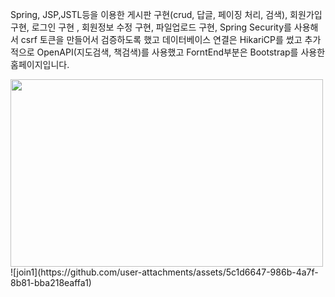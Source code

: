 Spring, JSP,JSTL등을 이용한 게시판 구현(crud, 답글, 페이징 처리, 검색), 회원가입 구현, 로그인 구현 , 회원정보 수정 구현, 파일업로드 구현, Spring Security를 사용해서 csrf 토큰을 만들어서 검증하도록 했고 데이터베이스 연결은 HikariCP를 썼고 
추가적으로 OpenAPI(지도검색, 책검색)를 사용했고 ForntEnd부분은 Bootstrap를 사용한 홈페이지입니다.

<img src="https://github.com/user-attachments/assets/0f7013e8-5b14-45cf-98cf-06506c2735e8" width="500" height="300"/>
![join1](https://github.com/user-attachments/assets/5c1d6647-986b-4a7f-8b81-bba218eaffa1)
